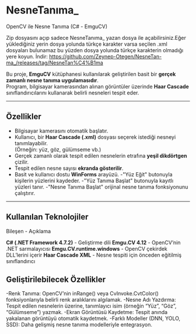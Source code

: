 # NesneTanıma_
  OpenCV ile Nesne Tanıma (C# - EmguCV)

Zip dosyasını açıp sadece NesneTanıma_ yazan dosya ile açabilirsiniz.Eğer yüklediğiniz yerin dosya yolunda türkçe karakter varsa seçilen .xml dosyaları bulunamaz
bu yüzden dosya yolunda türkçe karakterin olmadığı yere koyun.
İndir: https://github.com/Zeynep-Otegen/NesneTan-ma_/releases/tag/NesneTan%C4%B1ma

Bu proje, **EmguCV** kütüphanesi kullanılarak geliştirilen basit bir **gerçek zamanlı nesne tanıma uygulamasıdır**.  
Program, bilgisayar kamerasından alınan görüntüler üzerinde **Haar Cascade** sınıflandırıcılarını kullanarak belirli nesneleri tespit eder.

---

##  Özellikler

- Bilgisayar kamerasını otomatik başlatır.  
- Kullanıcı, bir **Haar Cascade (.xml)** dosyası seçerek istediği nesneyi tanımlayabilir.  
  (Örneğin: yüz, göz, gülümseme vb.)  
- Gerçek zamanlı olarak tespit edilen nesnelerin etrafına **yeşil dikdörtgen** çizilir.  
- Tespit edilen nesne sayısı **ekranda gösterilir**.  
- Basit ve kullanıcı dostu **WinForms** arayüzü.
-"Yüz Eğit" butonuyla kişilerin yüzlerini kaydeder.
-"Yüz Tanıma Başlat" butonuyla kayıtlı yüzleri tanır.
-"Nesne Tanıma Başlat" orijinal nesne tanıma fonksiyonunu çalıştırır.

---
##  Kullanılan Teknolojiler

 Bileşen - Açıklama 

 **C# (.NET Framework 4.7.2)** - Geliştirme dili 
 **Emgu.CV 4.12** - OpenCV’nin .NET sarmalayıcısı 
 **Emgu.CV.runtime.windows** - OpenCV çekirdek DLL’lerini içerir 
 **Haar Cascade XML** - Nesne tespiti için önceden eğitilmiş sınıflandırıcı 

## Geliştirilebilecek Özellikler
-Renk Tanıma: OpenCV’nin inRange() veya CvInvoke.CvtColor() fonksiyonlarıyla belirli renk aralıklarını algılamak.
-Nesne Adı Yazdırma: Tespit edilen nesnelerin üzerine, tanımlayıcı isim (örneğin “Yüz”, “Göz”, “Gülümseme”) yazmak.
-Ekran Görüntüsü Kaydetme: Tespit anında yakalanan görüntüyü otomatik kaydetmek.
-Farklı Modeller (DNN, YOLO, SSD): Daha gelişmiş nesne tanıma modelleriyle entegrasyon.



